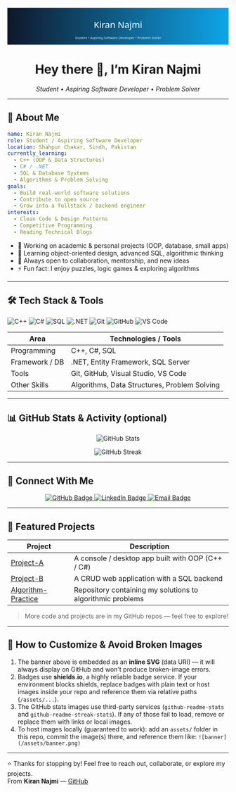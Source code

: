 <!-- Banner Header (embedded SVG so it won't break) -->
<p align="center">
  <img src="data:image/svg+xml;utf8,%0A%3Csvg%20xmlns%3D%22http%3A//www.w3.org/2000/svg%22%20width%3D%221200%22%20height%3D%22200%22%3E%0A%20%20%3Cdefs%3E%0A%20%20%20%20%3ClinearGradient%20id%3D%22g%22%20x1%3D%220%22%20x2%3D%221%22%3E%0A%20%20%20%20%20%20%3Cstop%20offset%3D%220%22%20stop-color%3D%22%230f172a%22/%3E%0A%20%20%20%20%20%20%3Cstop%20offset%3D%221%22%20stop-color%3D%22%230ea5e9%22/%3E%0A%20%20%20%20%3C/linearGradient%3E%0A%20%20%3C/defs%3E%0A%20%20%3Crect%20width%3D%22100%25%22%20height%3D%22100%25%22%20fill%3D%22url%28%23g%29%22/%3E%0A%20%20%3Ctext%20x%3D%2250%25%22%20y%3D%2255%25%22%20font-size%3D%2248%22%20font-family%3D%22Verdana%2CSegoe%20UI%2CRoboto%22%20fill%3D%22white%22%20text-anchor%3D%22middle%22%3EKiran%20Najmi%3C/text%3E%0A%20%20%3Ctext%20x%3D%2250%25%22%20y%3D%2285%25%22%20font-size%3D%2218%22%20font-family%3D%22Verdana%2CSegoe%20UI%2CRoboto%22%20fill%3D%22%23e0f2fe%22%20text-anchor%3D%22middle%22%3EStudent%20%E2%80%A2%20Aspiring%20Software%20Developer%20%E2%80%A2%20Problem%20Solver%3C/text%3E%0A%3C/svg%3E%0A" alt="Kiran Najmi Banner" width="100%" />
</p>

<h1 align="center">Hey there 👋, I’m <strong>Kiran Najmi</strong></h1>
<p align="center"><em>Student • Aspiring Software Developer • Problem Solver</em></p>

---

## 🧭 About Me

```yaml
name: Kiran Najmi
role: Student / Aspiring Software Developer
location: Shahpur Chakar, Sindh, Pakistan
currently_learning:
  - C++ (OOP & Data Structures)
  - C# / .NET
  - SQL & Database Systems
  - Algorithms & Problem Solving
goals:
  - Build real‑world software solutions
  - Contribute to open source
  - Grow into a fullstack / backend engineer
interests:
  - Clean Code & Design Patterns
  - Competitive Programming
  - Reading Technical Blogs
```

- 🔭 Working on academic & personal projects (OOP, database, small apps)  
- 🌱 Learning object-oriented design, advanced SQL, algorithmic thinking  
- 🤝 Always open to collaboration, mentorship, and new ideas  
- ⚡ Fun fact: I enjoy puzzles, logic games & exploring algorithms  

---

## 🛠️ Tech Stack & Tools

<p align="left">
  <!-- Using shields.io badges which are extremely reliable -->
  <img src="https://img.shields.io/badge/C%2B%2B-00599C?style=for-the-badge&logo=c%2B%2B&logoColor=white" alt="C++" />
  <img src="https://img.shields.io/badge/C%23-239120?style=for-the-badge&logo=c-sharp&logoColor=white" alt="C#" />
  <img src="https://img.shields.io/badge/SQL-4479A1?style=for-the-badge&logo=mysql&logoColor=white" alt="SQL" />
  <img src="https://img.shields.io/badge/.NET-512BD4?style=for-the-badge&logo=.net&logoColor=white" alt=".NET" />
  <img src="https://img.shields.io/badge/Git-F05032?style=for-the-badge&logo=git&logoColor=white" alt="Git" />
  <img src="https://img.shields.io/badge/GitHub-181717?style=for-the-badge&logo=github&logoColor=white" alt="GitHub" />
  <img src="https://img.shields.io/badge/VS%20Code-007ACC?style=for-the-badge&logo=visual-studio-code&logoColor=white" alt="VS Code" />
</p>

| Area | Technologies / Tools |
|------|-----------------------|
| Programming | C++, C#, SQL |
| Framework / DB | .NET, Entity Framework, SQL Server |
| Tools | Git, GitHub, Visual Studio, VS Code |
| Other Skills | Algorithms, Data Structures, Problem Solving |

---

## 📊 GitHub Stats & Activity (optional)

<p align="center">
  <!-- These are external services but widely used; if blocked, they will show alt text and links still work -->
  <img src="https://github-readme-stats.vercel.app/api?username=KiranNajmi&show_icons=true&theme=tokyonight" alt="GitHub Stats" />
</p>

<p align="center">
  <img src="https://github-readme-streak-stats.herokuapp.com?user=KiranNajmi&theme=tokyonight" alt="GitHub Streak" />
</p>

---

## 🔗 Connect With Me

<p align="center">
  <a href="https://github.com/KiranNajmi" target="_blank">
    <img src="https://img.shields.io/badge/GitHub-100000?style=for-the-badge&logo=github&logoColor=white" alt="GitHub Badge" />
  </a>
  <a href="https://www.linkedin.com/in/your-linkedin" target="_blank">
    <img src="https://img.shields.io/badge/LinkedIn-0077B5?style=for-the-badge&logo=linkedin&logoColor=white" alt="LinkedIn Badge" />
  </a>
  <a href="mailto:your.email@example.com" target="_blank">
    <img src="https://img.shields.io/badge/Email-D14836?style=for-the-badge&logo=gmail&logoColor=white" alt="Email Badge" />
  </a>
</p>

---

## 📂 Featured Projects

| Project | Description |
|--------|-------------|
| [Project-A](https://github.com/KiranNajmi/project-a) | A console / desktop app built with OOP (C++ / C#) |
| [Project-B](https://github.com/KiranNajmi/project-b) | A CRUD web application with a SQL backend |
| [Algorithm-Practice](https://github.com/KiranNajmi/algorithm-practice) | Repository containing my solutions to algorithmic problems |

> More code and projects are in my GitHub repos — feel free to explore!

---

## 🚀 How to Customize & Avoid Broken Images

1. The banner above is embedded as an **inline SVG** (data URI) — it will always display on GitHub and won't produce broken-image errors.  
2. Badges use **shields.io**, a highly reliable badge service. If your environment blocks shields, replace badges with plain text or host images inside your repo and reference them via relative paths (`/assets/...`).  
3. The GitHub stats images use third-party services (`github-readme-stats` and `github-readme-streak-stats`). If any of those fail to load, remove or replace them with links or local images.  
4. To host images locally (guaranteed to work): add an `assets/` folder in this repo, commit the image(s) there, and reference them like: `![banner](/assets/banner.png)`

---

⭐️ Thanks for stopping by! Feel free to reach out, collaborate, or explore my projects.  
From **Kiran Najmi** — [GitHub](https://github.com/KiranNajmi)

